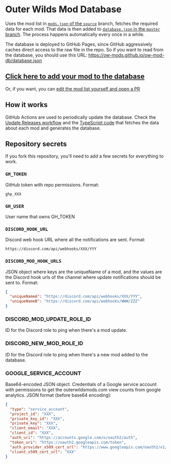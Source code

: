 # Outer Wilds Mod Database

Uses the mod list in [`mods.json` of the `source`](https://github.com/ow-mods/ow-mod-db/blob/source/mods.json) branch, fetches the required data for each mod. That data is then added to [`database.json` in the `master` branch](https://ow-mods.github.io/ow-mod-db/database.json). The process happens automatically every once in a while.

The database is deployed to GitHub Pages, since GitHub aggressively caches direct access to the raw file in the repo. So if you want to read from the database, you should use this URL: https://ow-mods.github.io/ow-mod-db/database.json

## [Click here to add your mod to the database](https://github.com/NanoDogs-Studios/firewatch-mod-db/issues/new?labels=add-mod&template=add-mod.yml&title=%5BYour+mod+name+here%5D)

Or, if you want, you can [edit the mod list yourself and open a PR](https://github.com/ow-mods/outer-wilds-mod-db/edit/source/mods.json)

## How it works

GitHub Actions are used to periodically update the database. Check the [Update Releases workflow](https://github.com/ow-mods/ow-mod-db/blob/source/.github/workflows/update-releases.yml) and the [TypeScript code](https://github.com/ow-mods/ow-mod-db/tree/source/scripts) that fetches the data about each mod and generates the database.

## Repository secrets

If you fork this repository, you'll need to add a few secrets for everything to work.

### `GH_TOKEN`

GitHub token with repo permissions. Format:

```
ghp_XXX
```

### `GH_USER`

User name that owns GH_TOKEN

### `DISCORD_HOOK_URL`

Discord web hook URL where all the notifications are sent. Format:

```
https://discord.com/api/webhooks/XXX/YYY
```

### `DISCORD_MOD_HOOK_URLS`

JSON object where keys are the uniqueName of a mod, and the values are the Discord hook urls of the channel where update notifications should be sent to. Format:

```json
{
  "uniqueNameA": "https://discord.com/api/webhooks/XXX/YYY",
  "uniqueNameB": "https://discord.com/api/webhooks/WWW/ZZZ"
}
```

### DISCORD_MOD_UPDATE_ROLE_ID

ID for the Discord role to ping when there's a mod update.

### DISCORD_NEW_MOD_ROLE_ID

ID for the Discord role to ping when there's a new mod added to the database.

### GOOGLE_SERVICE_ACCOUNT

Base64-encoded JSON object. Credentials of a Google service account with permissions to get the outerwildsmods.com view counts from google analytics. JSON format (before base64 encoding):

```json
{
  "type": "service_account",
  "project_id": "XXX",
  "private_key_id": "XXX",
  "private_key": "XXX",
  "client_email": "XXX",
  "client_id": "XXX",
  "auth_uri": "https://accounts.google.com/o/oauth2/auth",
  "token_uri": "https://oauth2.googleapis.com/token",
  "auth_provider_x509_cert_url": "https://www.googleapis.com/oauth2/v1/certs",
  "client_x509_cert_url": "XXX"
}
```
